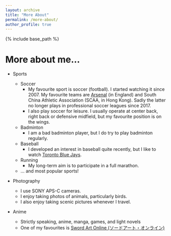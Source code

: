 ```yaml
---
layout: archive
title: "More About"
permalink: /more-about/
author_profile: true
---
```


{% include base_path %}

More about me...
======
* Sports
  * Soccer
    * My favourite sport is soccer (football). I started watching it since 2007. My favourite teams are [Arsenal](https://www.arsenal.com/) (in England) and South China Athletic Association (SCAA, in Hong Kong). Sadly the latter no longer plays in professional soccer leagues since 2017.
    * I also play soccer for leisure. I usually operate at center back, right back or defensive midfield, but my favourite position is on the wings.
  * Badminton
    * I am a bad badminton player, but I do try to play badminton regularly.
  * Baseball
    * I developed an interest in baseball quite recently, but I like to watch [Toronto Blue Jays](https://www.mlb.com/bluejays).
  * Running
    * My long-term aim is to participate in a full marathon.
  * ... and most popular sports!

* Photography
  * I use SONY APS-C cameras.
  * I enjoy taking photos of animals, particularly birds.
  * I also enjoy taking scenic pictures whenever I travel.

* Anime
  * Strictly speaking, anime, manga, games, and light novels
  * One of my favourites is [Sword Art Online (ソードアート・オンライン)](https://www.swordart-online.net/)
